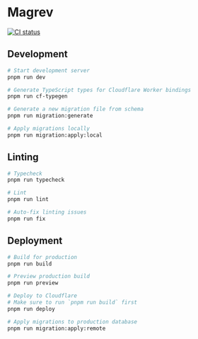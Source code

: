 # Magrev

[![CI status](https://github.com/ciffelia/magrev/actions/workflows/ci.yaml/badge.svg)](https://github.com/ciffelia/magrev/actions/workflows/ci.yaml)

## Development

```sh
# Start development server
pnpm run dev

# Generate TypeScript types for Cloudflare Worker bindings
pnpm run cf-typegen

# Generate a new migration file from schema
pnpm run migration:generate

# Apply migrations locally
pnpm run migration:apply:local
```

## Linting

```sh
# Typecheck
pnpm run typecheck

# Lint
pnpm run lint

# Auto-fix linting issues
pnpm run fix
```

## Deployment

```sh
# Build for production
pnpm run build

# Preview production build
pnpm run preview

# Deploy to Cloudflare
# Make sure to run `pnpm run build` first
pnpm run deploy

# Apply migrations to production database
pnpm run migration:apply:remote
```
